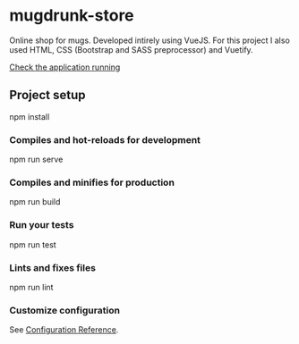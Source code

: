 # mugdrunk-store

Online shop for mugs. Developed intirely using VueJS. For this project I also used HTML, CSS (Bootstrap and SASS preprocessor) and Vuetify.

[Check the application running](https://mugdrunk-store.now.sh/)

## Project setup

npm install

### Compiles and hot-reloads for development

npm run serve

### Compiles and minifies for production

npm run build

### Run your tests

npm run test

### Lints and fixes files

npm run lint

### Customize configuration
See [Configuration Reference](https://cli.vuejs.org/config/).
